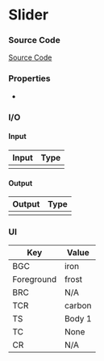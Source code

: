 # Slider
### Source Code
[Source Code](https://i.pinimg.com/originals/18/53/87/185387f0fea238da58c48efe41093347.jpg)

### Properties
* 

### I/O
#### Input
| Input | Type |
|-----|-------|
| |     |


#### Output
| Output | Type |
|-----|-------|
|  |      |

### UI

| Key | Value |
|-----|-------|
| BGC |   iron    |
| Foreground |   frost    |
| BRC |  N/A     |
| TCR |   carbon    |
| TS  |   Body 1    |
| TC  |   None    |
| CR  |   N/A    |